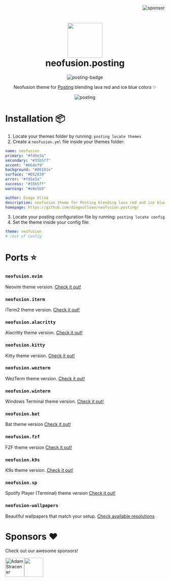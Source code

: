 <p align="right">
  <img src="https://img.shields.io/badge/sponsor-30363D?style=for-the-badge&logo=GitHub-Sponsors&logoColor=#EA4AAA" alt="sponsor" />
</p>

<div align="center">
    <h1>
        <img src="https://i.ibb.co/87DhmZx/logo.jpg" width="110" />
        <br />neofusion.posting
    </h1>
</div>

<p align="center">
    <img src="https://img.shields.io/badge/Posting-0f0f1f.svg?style=for-the-badge&logo=gnome-terminal&logoColor=ff93dd" alt="posting-badge" />
</p>

<p align="center">
    Neofusion theme for <a href="https://github.com/darrenburns/posting" target="_blank">Posting</a> blending lava red and ice blue colors ✨
</p>

<p align="center">
    <img src="https://i.ibb.co/pKvBkGB/posting-neofusion.png" alt="posting" />
</p>


# Installation 📦
1. Locate your themes folder by running: `posting locate themes`
2. Create a `neofusion.yml` file inside your themes folder:

  ```yml
  name: neofusion
  primary: "#fd5e3a"
  secondary: "#35b5ff"
  accent: "#66def9"
  background: "#06101e"
  surface: "#052839"
  error: "#fd5e3a"
  success: "#35b5ff"
  warning: "#e8e5b5"
  
  author: Diego Ulloa
  description: neofusion theme for Posting blending lava red and ice blue colors
  homepage: https://github.com/diegoulloao/neofusion.posting/
  ```

3. Locate your posting configuration file by running: `posting locate config`
4. Set the theme inside your config file:
 ```yml
 theme: neofusion
 # rest of config
 ```

# Ports ⭐

### `neofusion.nvim`

Neovim theme version. [Check it out!](https://github.com/diegoulloao/neofusion.nvim)

### `neofusion.iterm`

iTerm2 theme version. [Check it out!](https://github.com/diegoulloao/neofusion.iterm)

### `neofusion.alacritty`

Alacritty theme version. [Check it out!](https://github.com/diegoulloao/neofusion.alacritty)

### `neofusion.kitty`

Kitty theme version. [Check it out!](https://github.com/diegoulloao/neofusion.kitty)

### `neofusion.wezterm`

WezTerm theme version. [Check it out!](https://github.com/diegoulloao/neofusion.wezterm)

### `neofusion.winterm`

Windows Terminal theme version. [Check it out!](https://github.com/diegoulloao/neofusion.winterm)

### `neofusion.bat`

Bat theme version [Check it out!](https://github.com/diegoulloao/neofusion.bat/)

### `neofusion.fzf`

FZF theme version [Check it out!](https://github.com/diegoulloao/neofusion.fzf/)

### `neofusion.k9s`

K9s theme version. [Check it out!](https://github.com/diegoulloao/neofusion.k9s)

### `neofusion.sp`

Spotify Player (Terminal) theme version [Check it out!](https://github.com/diegoulloao/neofusion.sp/)

### `neofusion-wallpapers`

Beautiful wallpapers that match your setup. [Check available resolutions](https://github.com/diegoulloao/neofusion-wallpapers?tab=readme-ov-file)

# Sponsors ❤️

Check out our awesome sponsors!

<!-- sponsors --><a href="https://github.com/NeckBeardPrince"><img src="https://github.com/NeckBeardPrince.png" width="60px" alt="Adam Stracener" /></a><a href="https://github.com/drgfunk"><img src="https://github.com/drgfunk.png" width="60px" alt="" /></a><!-- sponsors -->
